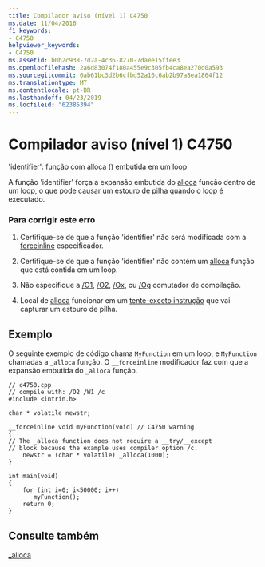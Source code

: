 ```yaml
---
title: Compilador aviso (nível 1) C4750
ms.date: 11/04/2016
f1_keywords:
- C4750
helpviewer_keywords:
- C4750
ms.assetid: b0b2c938-7d2a-4c36-8270-7daee15ffee3
ms.openlocfilehash: 2a6d83074f180a455e9c305fb4ca8ea270d0a593
ms.sourcegitcommit: 0ab61bc3d2b6cfbd52a16c6ab2b97a8ea1864f12
ms.translationtype: MT
ms.contentlocale: pt-BR
ms.lasthandoff: 04/23/2019
ms.locfileid: "62385394"
---
```

# <a name="compiler-warning-level-1-c4750"></a>Compilador aviso (nível 1) C4750

'identifier': função com alloca () embutida em um loop

A função 'identifier' força a expansão embutida do [alloca](../../c-runtime-library/reference/alloca.md) função dentro de um loop, o que pode causar um estouro de pilha quando o loop é executado.

### <a name="to-correct-this-error"></a>Para corrigir este erro

1. Certifique-se de que a função 'identifier' não será modificada com a [forceinline](../../cpp/inline-functions-cpp.md) especificador.

1. Certifique-se de que a função 'identifier' não contém um [alloca](../../c-runtime-library/reference/alloca.md) função que está contida em um loop.

1. Não especifique a [/O1](../../build/reference/o1-o2-minimize-size-maximize-speed.md), [/O2](../../build/reference/o1-o2-minimize-size-maximize-speed.md), [/Ox](../../build/reference/ox-full-optimization.md), ou [/Og](../../build/reference/og-global-optimizations.md) comutador de compilação.

1. Local de [alloca](../../c-runtime-library/reference/alloca.md) funcionar em um [tente-exceto instrução](../../cpp/try-except-statement.md) que vai capturar um estouro de pilha.

## <a name="example"></a>Exemplo

O seguinte exemplo de código chama `MyFunction` em um loop, e `MyFunction` chamadas a `_alloca` função. O `__forceinline` modificador faz com que a expansão embutida do `_alloca` função.

```
// c4750.cpp
// compile with: /O2 /W1 /c
#include <intrin.h>

char * volatile newstr;

__forceinline void myFunction(void) // C4750 warning
{
// The _alloca function does not require a __try/__except
// block because the example uses compiler option /c.
    newstr = (char * volatile) _alloca(1000);
}

int main(void)
{
    for (int i=0; i<50000; i++)
       myFunction();
    return 0;
}
```

## <a name="see-also"></a>Consulte também

[_alloca](../../c-runtime-library/reference/alloca.md)